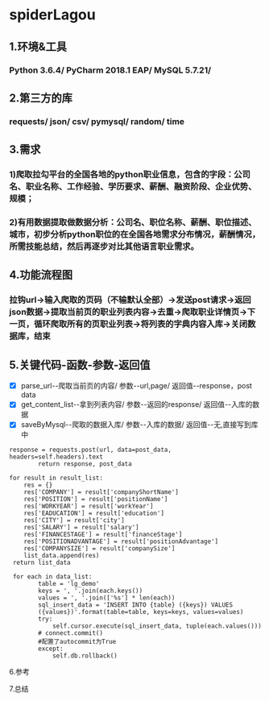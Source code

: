 # spiderLagou
## 1.环境&工具
### Python 3.6.4/ PyCharm 2018.1 EAP/ MySQL 5.7.21/

## 2.第三方的库
### requests/ json/ csv/ pymysql/ random/ time

## 3.需求
 ### 1)爬取拉勾平台的全国各地的python职业信息，包含的字段：公司名、职业名称、工作经验、学历要求、薪酬、融资阶段、企业优势、规模；
 ### 2)有用数据提取做数据分析：公司名、职位名称、薪酬、职位描述、城市，初步分析python职位的在全国各地需求分布情况，薪酬情况，所需技能总结，然后再逐步对比其他语言职业需求。

## 4.功能流程图
### 拉钩url->输入爬取的页码（不输默认全部）->发送post请求->返回json数据->提取当前页的职业列表内容->去重->爬取职业详情页->下一页，循环爬取所有的页职业列表->将列表的字典内容入库->关闭数据库，结束

## 5.关键代码-函数-参数-返回值
- [x] parse_url--爬取当前页的内容/ 参数--url,page/ 返回值--response，post data
- [x] get_content_list--拿到列表内容/ 参数--返回的response/ 返回值--入库的数据
- [x] saveByMysql--爬取的数据入库/ 参数--入库的数据/ 返回值--无,直接写到库中

```
response = requests.post(url, data=post_data, headers=self.headers).text
        return response, post_data
        
for result in result_list:
    res = {}
    res['COMPANY'] = result['companyShortName']
    res['POSITION'] = result['positionName']
    res['WORKYEAR'] = result['workYear']
    res['EADUCATION'] = result['education']
    res['CITY'] = result['city']
    res['SALARY'] = result['salary']
    res['FINANCESTAGE'] = result['financeStage']
    res['POSITIONADVANTAGE'] = result['positionAdvantage']
    res['COMPANYSIZE'] = result['companySize']
    list_data.append(res)           
 return list_data

 for each in data_list:
        table = 'lg_demo'
        keys = ', '.join(each.keys())
        values = ', '.join(['%s'] * len(each))
        sql_insert_data = 'INSERT INTO {table} ({keys}) VALUES
        ({values})'.format(table=table, keys=keys, values=values)
        try:
            self.cursor.execute(sql_insert_data, tuple(each.values()))
        # connect.commit()
        #配置了autocommit为True
        except:
            self.db.rollback()
```


6.参考

7.总结
